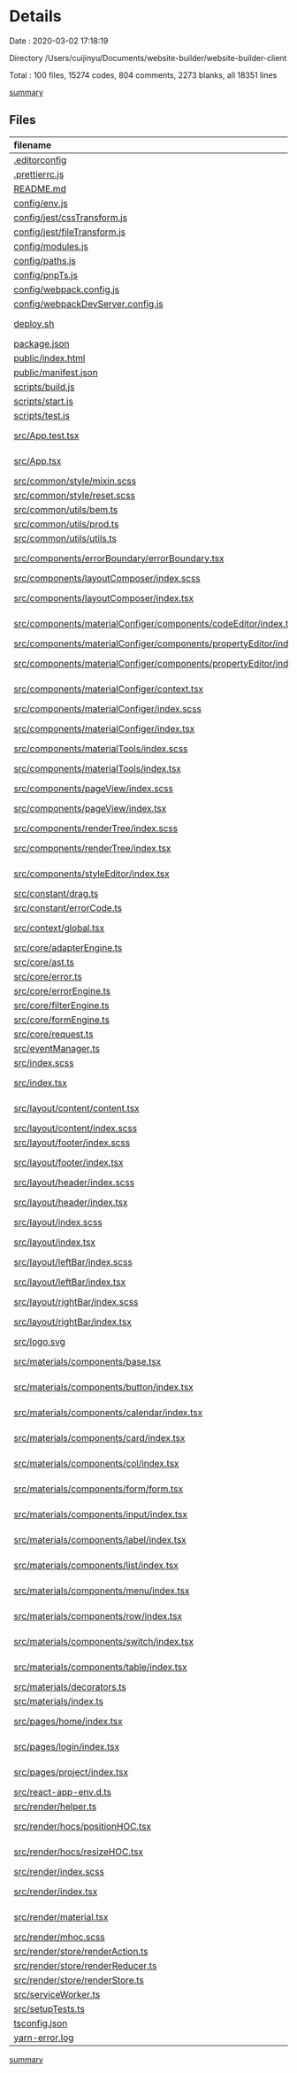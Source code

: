 # Details

Date : 2020-03-02 17:18:19

Directory /Users/cuijinyu/Documents/website-builder/website-builder-client

Total : 100 files, 15274 codes, 804 comments, 2273 blanks, all 18351 lines

[summary](results.md)

## Files

| filename                                                                                                                                      | language         |  code | comment | blank |  total |
| :-------------------------------------------------------------------------------------------------------------------------------------------- | :--------------- | ----: | ------: | ----: | -----: |
| [.editorconfig](/.editorconfig)                                                                                                               | Properties       |     6 |       0 |     1 |      7 |
| [.prettierrc.js](/.prettierrc.js)                                                                                                             | JavaScript       |    12 |       1 |     2 |     15 |
| [README.md](/README.md)                                                                                                                       | Markdown         |     5 |       0 |     5 |     10 |
| [config/env.js](/config/env.js)                                                                                                               | JavaScript       |    55 |      28 |    11 |     94 |
| [config/jest/cssTransform.js](/config/jest/cssTransform.js)                                                                                   | JavaScript       |     9 |       3 |     3 |     15 |
| [config/jest/fileTransform.js](/config/jest/fileTransform.js)                                                                                 | JavaScript       |    31 |       4 |     6 |     41 |
| [config/modules.js](/config/modules.js)                                                                                                       | JavaScript       |    81 |      35 |    26 |    142 |
| [config/paths.js](/config/paths.js)                                                                                                           | JavaScript       |    66 |      10 |    15 |     91 |
| [config/pnpTs.js](/config/pnpTs.js)                                                                                                           | JavaScript       |    32 |       0 |     4 |     36 |
| [config/webpack.config.js](/config/webpack.config.js)                                                                                         | JavaScript       |   408 |     212 |    18 |    638 |
| [config/webpackDevServer.config.js](/config/webpackDevServer.config.js)                                                                       | JavaScript       |    43 |      62 |     6 |    111 |
| [deploy.sh](/deploy.sh)                                                                                                                       | Shell Script     |     1 |       1 |     0 |      2 |
| [package.json](/package.json)                                                                                                                 | JSON             |   192 |       0 |     1 |    193 |
| [public/index.html](/public/index.html)                                                                                                       | Nunjucks         |    40 |       0 |     4 |     44 |
| [public/manifest.json](/public/manifest.json)                                                                                                 | JSON             |    25 |       0 |     1 |     26 |
| [scripts/build.js](/scripts/build.js)                                                                                                         | JavaScript       |   167 |      23 |    22 |    212 |
| [scripts/start.js](/scripts/start.js)                                                                                                         | JavaScript       |   115 |      19 |    14 |    148 |
| [scripts/test.js](/scripts/test.js)                                                                                                           | JavaScript       |    36 |       7 |    11 |     54 |
| [src/App.test.tsx](/src/App.test.tsx)                                                                                                         | TypeScript React |     8 |       0 |     2 |     10 |
| [src/App.tsx](/src/App.tsx)                                                                                                                   | TypeScript React |    34 |       0 |     5 |     39 |
| [src/common/style/mixin.scss](/src/common/style/mixin.scss)                                                                                   | SCSS             |   282 |       3 |    40 |    325 |
| [src/common/style/reset.scss](/src/common/style/reset.scss)                                                                                   | SCSS             |   284 |     100 |    63 |    447 |
| [src/common/utils/bem.ts](/src/common/utils/bem.ts)                                                                                           | TypeScript       |    12 |      12 |     7 |     31 |
| [src/common/utils/prod.ts](/src/common/utils/prod.ts)                                                                                         | TypeScript       |    11 |       3 |     5 |     19 |
| [src/common/utils/utils.ts](/src/common/utils/utils.ts)                                                                                       | TypeScript       |    15 |       0 |     5 |     20 |
| [src/components/errorBoundary/errorBoundary.tsx](/src/components/errorBoundary/errorBoundary.tsx)                                             | TypeScript React |    24 |       0 |     7 |     31 |
| [src/components/layoutComposer/index.scss](/src/components/layoutComposer/index.scss)                                                         | SCSS             |    11 |       0 |     3 |     14 |
| [src/components/layoutComposer/index.tsx](/src/components/layoutComposer/index.tsx)                                                           | TypeScript React |   210 |       0 |    17 |    227 |
| [src/components/materialConfiger/components/codeEditor/index.tsx](/src/components/materialConfiger/components/codeEditor/index.tsx)           | TypeScript React |     0 |       0 |     1 |      1 |
| [src/components/materialConfiger/components/propertyEditor/index.scss](/src/components/materialConfiger/components/propertyEditor/index.scss) | SCSS             |     1 |       0 |     1 |      2 |
| [src/components/materialConfiger/components/propertyEditor/index.tsx](/src/components/materialConfiger/components/propertyEditor/index.tsx)   | TypeScript React |   181 |       0 |    13 |    194 |
| [src/components/materialConfiger/context.tsx](/src/components/materialConfiger/context.tsx)                                                   | TypeScript React |    18 |       0 |     5 |     23 |
| [src/components/materialConfiger/index.scss](/src/components/materialConfiger/index.scss)                                                     | SCSS             |    36 |       0 |     9 |     45 |
| [src/components/materialConfiger/index.tsx](/src/components/materialConfiger/index.tsx)                                                       | TypeScript React |   128 |       0 |     9 |    137 |
| [src/components/materialTools/index.scss](/src/components/materialTools/index.scss)                                                           | SCSS             |    58 |       0 |    11 |     69 |
| [src/components/materialTools/index.tsx](/src/components/materialTools/index.tsx)                                                             | TypeScript React |   134 |       0 |    11 |    145 |
| [src/components/pageView/index.scss](/src/components/pageView/index.scss)                                                                     | SCSS             |    47 |       0 |     7 |     54 |
| [src/components/pageView/index.tsx](/src/components/pageView/index.tsx)                                                                       | TypeScript React |   129 |       0 |    13 |    142 |
| [src/components/renderTree/index.scss](/src/components/renderTree/index.scss)                                                                 | SCSS             |    50 |       0 |    10 |     60 |
| [src/components/renderTree/index.tsx](/src/components/renderTree/index.tsx)                                                                   | TypeScript React |   133 |       0 |    10 |    143 |
| [src/components/styleEditor/index.tsx](/src/components/styleEditor/index.tsx)                                                                 | TypeScript React |     1 |       0 |     0 |      1 |
| [src/constant/drag.ts](/src/constant/drag.ts)                                                                                                 | TypeScript       |     5 |       0 |     1 |      6 |
| [src/constant/errorCode.ts](/src/constant/errorCode.ts)                                                                                       | TypeScript       |     1 |       0 |     1 |      2 |
| [src/context/global.tsx](/src/context/global.tsx)                                                                                             | TypeScript React |    31 |       0 |     6 |     37 |
| [src/core/adapterEngine.ts](/src/core/adapterEngine.ts)                                                                                       | TypeScript       |     2 |       0 |     2 |      4 |
| [src/core/ast.ts](/src/core/ast.ts)                                                                                                           | TypeScript       |   855 |     237 |   185 |  1,277 |
| [src/core/error.ts](/src/core/error.ts)                                                                                                       | TypeScript       |     0 |       0 |     1 |      1 |
| [src/core/errorEngine.ts](/src/core/errorEngine.ts)                                                                                           | TypeScript       |     1 |       0 |     1 |      2 |
| [src/core/filterEngine.ts](/src/core/filterEngine.ts)                                                                                         | TypeScript       |     1 |       0 |     1 |      2 |
| [src/core/formEngine.ts](/src/core/formEngine.ts)                                                                                             | TypeScript       |     1 |       0 |     1 |      2 |
| [src/core/request.ts](/src/core/request.ts)                                                                                                   | TypeScript       |    54 |       0 |    13 |     67 |
| [src/eventManager.ts](/src/eventManager.ts)                                                                                                   | TypeScript       |    42 |       0 |     9 |     51 |
| [src/index.scss](/src/index.scss)                                                                                                             | SCSS             |    14 |       0 |     5 |     19 |
| [src/index.tsx](/src/index.tsx)                                                                                                               | TypeScript React |     6 |       3 |     3 |     12 |
| [src/layout/content/content.tsx](/src/layout/content/content.tsx)                                                                             | TypeScript React |    17 |       0 |     3 |     20 |
| [src/layout/content/index.scss](/src/layout/content/index.scss)                                                                               | SCSS             |     9 |       0 |     2 |     11 |
| [src/layout/footer/index.scss](/src/layout/footer/index.scss)                                                                                 | SCSS             |    11 |       0 |     1 |     12 |
| [src/layout/footer/index.tsx](/src/layout/footer/index.tsx)                                                                                   | TypeScript React |    50 |       0 |     6 |     56 |
| [src/layout/header/index.scss](/src/layout/header/index.scss)                                                                                 | SCSS             |    22 |       0 |     4 |     26 |
| [src/layout/header/index.tsx](/src/layout/header/index.tsx)                                                                                   | TypeScript React |    16 |       0 |     3 |     19 |
| [src/layout/index.scss](/src/layout/index.scss)                                                                                               | SCSS             |    22 |       0 |     4 |     26 |
| [src/layout/index.tsx](/src/layout/index.tsx)                                                                                                 | TypeScript React |    27 |       0 |     3 |     30 |
| [src/layout/leftBar/index.scss](/src/layout/leftBar/index.scss)                                                                               | SCSS             |    12 |       0 |     2 |     14 |
| [src/layout/leftBar/index.tsx](/src/layout/leftBar/index.tsx)                                                                                 | TypeScript React |    15 |       0 |     3 |     18 |
| [src/layout/rightBar/index.scss](/src/layout/rightBar/index.scss)                                                                             | SCSS             |     9 |       0 |     2 |     11 |
| [src/layout/rightBar/index.tsx](/src/layout/rightBar/index.tsx)                                                                               | TypeScript React |    14 |       0 |     3 |     17 |
| [src/logo.svg](/src/logo.svg)                                                                                                                 | XML              |     7 |       0 |     1 |      8 |
| [src/materials/components/base.tsx](/src/materials/components/base.tsx)                                                                       | TypeScript React |    35 |       0 |    10 |     45 |
| [src/materials/components/button/index.tsx](/src/materials/components/button/index.tsx)                                                       | TypeScript React |    22 |       0 |     5 |     27 |
| [src/materials/components/calendar/index.tsx](/src/materials/components/calendar/index.tsx)                                                   | TypeScript React |    22 |       0 |     5 |     27 |
| [src/materials/components/card/index.tsx](/src/materials/components/card/index.tsx)                                                           | TypeScript React |    20 |       0 |     4 |     24 |
| [src/materials/components/col/index.tsx](/src/materials/components/col/index.tsx)                                                             | TypeScript React |    32 |       0 |     7 |     39 |
| [src/materials/components/form/form.tsx](/src/materials/components/form/form.tsx)                                                             | TypeScript React |     7 |       0 |     2 |      9 |
| [src/materials/components/input/index.tsx](/src/materials/components/input/index.tsx)                                                         | TypeScript React |    35 |       0 |     7 |     42 |
| [src/materials/components/label/index.tsx](/src/materials/components/label/index.tsx)                                                         | TypeScript React |    21 |       0 |     5 |     26 |
| [src/materials/components/list/index.tsx](/src/materials/components/list/index.tsx)                                                           | TypeScript React |     0 |       0 |     1 |      1 |
| [src/materials/components/menu/index.tsx](/src/materials/components/menu/index.tsx)                                                           | TypeScript React |    42 |       0 |     7 |     49 |
| [src/materials/components/row/index.tsx](/src/materials/components/row/index.tsx)                                                             | TypeScript React |    23 |       0 |     6 |     29 |
| [src/materials/components/switch/index.tsx](/src/materials/components/switch/index.tsx)                                                       | TypeScript React |    22 |       0 |     5 |     27 |
| [src/materials/components/table/index.tsx](/src/materials/components/table/index.tsx)                                                         | TypeScript React |    22 |       0 |     5 |     27 |
| [src/materials/decorators.ts](/src/materials/decorators.ts)                                                                                   | TypeScript       |    64 |       1 |     8 |     73 |
| [src/materials/index.ts](/src/materials/index.ts)                                                                                             | TypeScript       |    44 |       0 |     3 |     47 |
| [src/pages/home/index.tsx](/src/pages/home/index.tsx)                                                                                         | TypeScript React |     4 |       0 |     2 |      6 |
| [src/pages/login/index.tsx](/src/pages/login/index.tsx)                                                                                       | TypeScript React |     5 |       0 |     3 |      8 |
| [src/pages/project/index.tsx](/src/pages/project/index.tsx)                                                                                   | TypeScript React |     5 |       0 |     3 |      8 |
| [src/react-app-env.d.ts](/src/react-app-env.d.ts)                                                                                             | TypeScript       |    48 |       3 |    14 |     65 |
| [src/render/helper.ts](/src/render/helper.ts)                                                                                                 | TypeScript       |    45 |       1 |    11 |     57 |
| [src/render/hocs/positionHOC.tsx](/src/render/hocs/positionHOC.tsx)                                                                           | TypeScript React |     0 |       0 |     1 |      1 |
| [src/render/hocs/resizeHOC.tsx](/src/render/hocs/resizeHOC.tsx)                                                                               | TypeScript React |     0 |       0 |     1 |      1 |
| [src/render/index.scss](/src/render/index.scss)                                                                                               | SCSS             |    16 |       0 |     3 |     19 |
| [src/render/index.tsx](/src/render/index.tsx)                                                                                                 | TypeScript React |   203 |       1 |    19 |    223 |
| [src/render/material.tsx](/src/render/material.tsx)                                                                                           | TypeScript React |   340 |       0 |    28 |    368 |
| [src/render/mhoc.scss](/src/render/mhoc.scss)                                                                                                 | SCSS             |    13 |       0 |     3 |     16 |
| [src/render/store/renderAction.ts](/src/render/store/renderAction.ts)                                                                         | TypeScript       |   114 |       0 |     7 |    121 |
| [src/render/store/renderReducer.ts](/src/render/store/renderReducer.ts)                                                                       | TypeScript       |   135 |       0 |     8 |    143 |
| [src/render/store/renderStore.ts](/src/render/store/renderStore.ts)                                                                           | TypeScript       |     7 |       0 |     3 |     10 |
| [src/serviceWorker.ts](/src/serviceWorker.ts)                                                                                                 | TypeScript       |    79 |      31 |    15 |    125 |
| [src/setupTests.ts](/src/setupTests.ts)                                                                                                       | TypeScript       |     1 |       4 |     1 |      6 |
| [tsconfig.json](/tsconfig.json)                                                                                                               | JSON             |    27 |       0 |     1 |     28 |
| [yarn-error.log](/yarn-error.log)                                                                                                             | Log              | 9,446 |       0 | 1,400 | 10,846 |

[summary](results.md)

